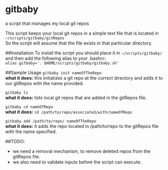 # gitbaby
a script that manages my local git repos</br>

This script keeps your local git repos in a simple text file that is located in `~/scripts/gitbaby/gitRepos` </br>
So the script will assume that the file exists in that particular directory. </br>

##Installation
To install the script you should place it in `~/scripts/gitbaby/` </br>
and then add the following alias to your .bashrc: </br>
`alias gitbaby='. $HOME/scripts/gitbaby/gitbaby.sh'`

##Sample Usage
`gitbaby init nameOfTheRepo` </br>
**what it does:** this initializes a git repo at the currect directory and adds it to our gitRepos with the name provided. </br>

`gitbaby ls` </br>
**what it does:** lists local git repos that are added in the gitRepos file. </br>

`gitbaby cd nameOfRepo` </br>
**what it does:** `cd /path/to/repo/associated/with/nameOfRepo`

`gitbaby add /path/to/repo/ nameOfTheRepo` </br>
**what it does:** it adds the repo located in /path/to/repo to the gitRepos file with the name specified. </br>

##TODO:
* we need a removal mechanism, to remove deleted repos from the gitRepos file. </br>
* we also need to validate inputs before the script can execute.
